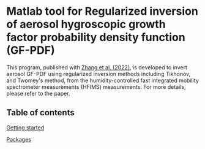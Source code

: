# Matlab tool for Regularized inversion of aerosol hygroscopic growth factor probability density function (GF-PDF)

This program, published with [Zhang et al. (2022)](https://amt.copernicus.org/preprints/amt-2021-334/), is developed to invert aerosol GF-PDF using regularized inversion methods including Tikhonov, and Twomey's method, from the humidity-controlled fast integrated mobility spectrometer measurements (HFIMS) measurements. For more details, please refer to the paper.

## Table of contents
[Getting started](#getting-started)

[Packages](#Packages)
